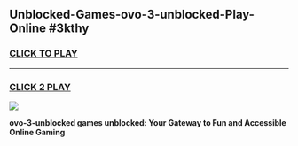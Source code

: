 
## Unblocked-Games-ovo-3-unblocked-Play-Online #3kthy
<h3>
<a href="https://news.freeplayer.one?title=ovo-3-unblocked&ref=3">CLICK TO PLAY</a></h3>
<hr>

<h3>
<a href="https://news.freeplayer.one?title=ovo-3-unblocked&ref=3">CLICK 2 PLAY</a>
  
</h3>

<a href="https://news.freeplayer.one?title=ovo-3-unblocked&ref=3"><img src="https://clearcache.store/games.png"></a>


**ovo-3-unblocked games unblocked: Your Gateway to Fun and Accessible Online Gaming**
